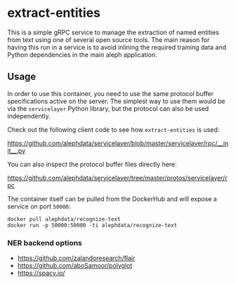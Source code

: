 # extract-entities

This is a simple gRPC service to manage the extraction of named entities from text
using one of several open source tools. The main reason for having this run in a
service is to avoid inlining the required training data and Python dependencies in
the main aleph application.

## Usage

In order to use this container, you need to use the same protocol buffer specifications
active on the server. The simplest way to use them would be via the `servicelayer` Python
library, but the protocol can also be used independently.

Check out the following client code to see how `extract-entities` is used:

https://github.com/alephdata/servicelayer/blob/master/servicelayer/rpc/__init__.py

You can also inspect the protocol buffer files directly here:

https://github.com/alephdata/servicelayer/tree/master/protos/servicelayer/rpc

The container itself can be pulled from the DockerHub and will expose a service on port
`50000`:

```shell
docker pull alephdata/recognize-text
docker run -p 50000:50000 -ti alephdata/recognize-text
```

### NER backend options

* https://github.com/zalandoresearch/flair
* https://github.com/aboSamoor/polyglot
* https://spacy.io/
